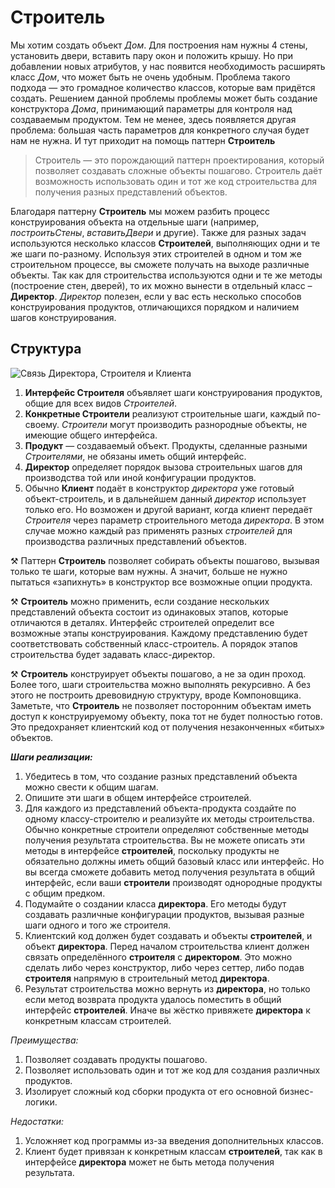 # Строитель
  Мы хотим создать объект *Дом*. Для построения нам нужны 4 стены, установить двери, вставить пару окон и положить крышу. Но при добавлении новых атрибутов, у нас появится необходимость расширять класс *Дом*, что может быть не очень удобным. Проблема такого подхода — это громадное количество классов, которые вам придётся создать.
Решением данной проблемы проблемы может быть создание конструктора *Дома*, принимающий параметры для контроля над создаваемым продуктом. Тем не менее, здесь появляется другая проблема: большая часть параметров для конкретного случая будет нам не нужна. И тут приходит на помощь паттерн **Строитель**

> Строитель — это порождающий паттерн проектирования, который позволяет создавать сложные объекты пошагово. Строитель даёт возможность использовать один и тот же код строительства для получения разных представлений объектов.

Благодаря паттерну **Строитель** мы можем разбить процесс конструирования объекта на отдельные шаги (например, *построитьСтены*, *вставитьДвери* и другие).
Также для разных задач используются несколько классов **Строителей**, выполняющих одни и те же шаги по-разному. Используя этих строителей в одном и том же строительном процессе, вы сможете получать на выходе различные объекты.
Так как для строительства используются одни и те же методы (построение стен, дверей), то их можно вынести в отдельный класс – **Директор**. *Директор* полезен, если у вас есть несколько способов конструирования продуктов, отличающихся порядком и наличием шагов конструирования.

## Структура
![Связь *Директора*, *Строителя* и *Клиента*](https://refactoringguru.cn/images/patterns/diagrams/builder/structure-indexed.png)
1. **Интерфейс Строителя** объявляет шаги конструирования продуктов, общие для всех видов *Строителей*.
2. **Конкретные Строители** реализуют строительные шаги, каждый по-своему. *Строители* могут производить разнородные объекты, не имеющие общего интерфейса.
3. **Продукт** — создаваемый объект. Продукты, сделанные разными *Строителями*, не обязаны иметь общий интерфейс.
4. **Директор** определяет порядок вызова строительных шагов для производства той или иной конфигурации продуктов.
5. Обычно **Клиент** подаёт в конструктор *директора* уже готовый объект-строитель, и в дальнейшем данный *директор* использует только его. Но возможен и другой вариант, когда клиент передаёт *Строителя* через параметр строительного метода *директора*. В этом случае можно каждый раз применять разных *строителей* для производства различных представлений объектов.

   
⚒ Паттерн **Строитель** позволяет собирать объекты пошагово, вызывая только те шаги, которые вам нужны. А значит, больше не нужно пытаться «запихнуть» в конструктор все возможные опции продукта.

⚒ **Строитель** можно применить, если создание нескольких представлений объекта состоит из одинаковых этапов, которые отличаются в деталях.
Интерфейс строителей определит все возможные этапы конструирования. Каждому представлению будет соответствовать собственный класс-строитель. А порядок этапов строительства будет задавать класс-директор.

⚒ **Строитель** конструирует объекты пошагово, а не за один проход. Более того, шаги строительства можно выполнять рекурсивно. А без этого не построить древовидную структуру, вроде Компоновщика.
Заметьте, что **Строитель** не позволяет посторонним объектам иметь доступ к конструируемому объекту, пока тот не будет полностью готов. Это предохраняет клиентский код от получения незаконченных «битых» объектов.

***Шаги реализации:***

1. Убедитесь в том, что создание разных представлений объекта можно свести к общим шагам.
2. Опишите эти шаги в общем интерфейсе строителей.
3. Для каждого из представлений объекта-продукта создайте по одному классу-строителю и реализуйте их методы строительства. Обычно конкретные строители определяют собственные методы получения результата строительства. Вы не можете описать эти методы в интерфейсе **строителей**, поскольку продукты не обязательно должны иметь общий базовый класс или интерфейс. Но вы всегда сможете добавить метод получения результата в общий интерфейс, если ваши **строители** производят однородные продукты с общим предком.
4. Подумайте о создании класса **директора**. Его методы будут создавать различные конфигурации продуктов, вызывая разные шаги одного и того же строителя.
5. Клиентский код должен будет создавать и объекты **строителей**, и объект **директора**. Перед началом строительства клиент должен связать определённого **строителя** с **директором**. Это можно сделать либо через конструктор, либо через сеттер, либо подав **строителя** напрямую в строительный метод **директора**.
6. Результат строительства можно вернуть из **директора**, но только если метод возврата продукта удалось поместить в общий интерфейс **строителей**. Иначе вы жёстко привяжете **директора** к конкретным классам строителей.

*Преимущества:*
1. Позволяет создавать продукты пошагово.
2. Позволяет использовать один и тот же код для создания различных продуктов.
3. Изолирует сложный код сборки продукта от его основной бизнес-логики.
   
*Недостатки:*
1. Усложняет код программы из-за введения дополнительных классов.
2. Клиент будет привязан к конкретным классам **строителей**, так как в интерфейсе **директора** может не быть метода получения результата.
